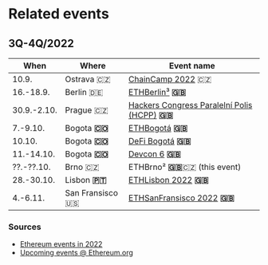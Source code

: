 # Related events

## 3Q-4Q/2022

| When        | Where              | Event name                                                                     |
| ----------- | ------------------ | ------------------------------------------------------------------------------ |
| 10.9.       | Ostrava 🇨🇿       | [ChainCamp 2022](https://www.chaincamp.cz/) 🇨🇿                               |
| 16.-18.9.   | Berlin 🇩🇪        | [ETHBerlin³](https://ethberlin.ooo/) **🇬🇧**                                  |
| 30.9.-2.10. | Prague 🇨🇿        | [Hackers Congress Paralelní Polis (HCPP)](https://last-shot.hcpp.cz/) **🇬🇧** |
| 7.-9.10.    | Bogota **🇨🇴**    | [ETHBogotá](https://bogota.ethglobal.com/) **🇬🇧**                            |
| 10.10.      | Bogota **🇨🇴**    | [DeFi Bogotá](https://2022.defibogota.org/) **🇬🇧**                           |
| 11.-14.10.  | Bogota **🇨🇴**    | [Devcon 6](https://devcon.org/en/) **🇬🇧**                                    |
| ??.-??.10.  | Brno 🇨🇿          | ETHBrno² **🇬🇧**🇨🇿 (this event)                                             |
| 28.-30.10.  | Lisbon **🇵🇹**    | [ETHLisbon 2022](https://www.ethlisbon.org/) **🇬🇧**                          |
| 4.-6.11.    | San Fransisco 🇺🇸 | [ETHSanFransisco 2022](https://sf.ethglobal.com/) **🇬🇧**                     |

### Sources

* [Ethereum events in 2022](https://docs.google.com/spreadsheets/d/1NEu\_FCc1hnGAuRgPmbXXpf0h2lCrCOlMKbbFEqgkVDQ/edit#gid=0)
* [Upcoming events @ Ethereum.org](https://ethereum.org/en/community/events/)
